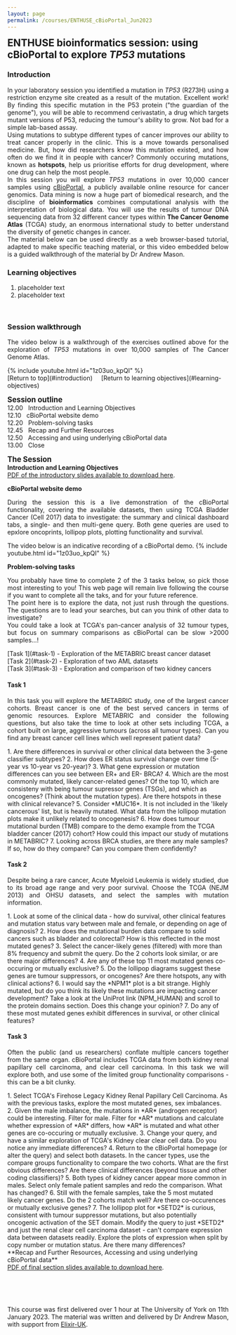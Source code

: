 ```yaml
---
layout: page
permalink: /courses/ENTHUSE_cBioPortal_Jun2023
---
```

<span style="font-size:1.6em;">**ENTHUSE bioinformatics session: using cBioPortal to explore *TP53* mutations**</span><br/>

### Introduction
<p align="justify">In your laboratory session you identified a mutation in <i>TP53</i> (R273H) using a restriction enzyme site created as a result of the mutation. Excellent work! By finding this specific mutation in the P53 protein ("the guardian of the genome"), you will be able to recommend cerivastatin, a drug which targets mutant versions of P53, reducing the tumour's ability to grow. Not bad for a simple lab-based assay.
<br/>
Using mutations to subtype different types of cancer improves our ability to treat cancer properly in the clinic. This is a move towards personalised medicine. But, how did researchers know this mutation existed, and how often do we find it in people with cancer? Commonly occuring mutations, known as <b>hotspots</b>, help us prioritise efforts for drug development, where one drug can help the most people.
<br/>
In this session you will explore <i>TP53</i> mutations in over 10,000 cancer samples using <a href="https://www.cbioportal.org/">cBioPortal</a>, a publicly available online resource for cancer genomics. Data mining is now a huge part of biomedical research, and the discipline of <b>bioinformatics</b> combines computational analysis with the interpretation of biological data. You will use the results of tumour DNA sequencing data from 32 different cancer types within <b>The Cancer Genome Atlas</b> (TCGA) study, an enormous international study to better understand the diversity of genetic changes in cancer.
<br/>
The material below can be used directly as a web browser-based tutorial, adapted to make specific teaching material, or this video embedded below is a guided walkthrough of the material by Dr Andrew Mason.</p>

### Learning objectives
1. placeholder text
2. placeholder text
<br/>






### Session walkthrough
<p align="justify">The video below is a walkthrough of the exercises outlined above for the exploration of <i>TP53</i> mutations in over 10,000 samples of The Cancer Genome Atlas.<br/></p>
{% include youtube.html id="1z03uo_kpQI" %}
<br/>
[Return to top](#introduction)&nbsp;&nbsp;&nbsp;&nbsp;&nbsp;[Return to learning objectives](#learning-objectives)
<br/>









<span style="font-size:1.2em;">**Session outline**</span><br/>
12.00&nbsp;&nbsp;&nbsp;Introduction and Learning Objectives<br/>
12.10&nbsp;&nbsp;&nbsp;cBioPortal website demo<br/>
12.20&nbsp;&nbsp;&nbsp;Problem-solving tasks<br/>
12.45&nbsp;&nbsp;&nbsp;Recap and Further Resources<br/>
12.50&nbsp;&nbsp;&nbsp;Accessing and using underlying cBioPortal data<br/>
13.00&nbsp;&nbsp;&nbsp;Close
<br/>

<span style="font-size:1.2em;">**The Session**</span><br/>
**Introduction and Learning Objectives**<br/>
<a href="/assets/files/2023-01-11_cBioPortal_01_Introduction-Learning-Objectives.pdf" download>PDF of the introductory slides available to download here</a>.

**cBioPortal website demo**<br/>
<p align="justify">During the session this is a live demonstration of the cBioPortal functionality, covering the available datasets, then using TCGA Bladder Cancer (Cell 2017) data to investigate: the summary and clinical dashboard tabs, a single- and then multi-gene query. Both gene queries are used to epxlore oncoprints, lollipop plots, plotting functionality and survival.<br/></p>
The video below is an indicative recording of a cBioPortal demo.
{% include youtube.html id="1z03uo_kpQI" %}
<br/>


**Problem-solving tasks**<br/>
<p align="justify">You probably have time to complete 2 of the 3 tasks below, so pick those most interesting to you! This web page will remain live following the course if you want to complete all the taks, and for your future reference.<br/>The point here is to explore the data, not just rush through the questions. The questions are to lead your searches, but can you think of other data to investigate?<br/>You could take a look at TCGA's pan-cancer analysis of 32 tumour types, but focus on summary comparisons as cBioPortal can be slow >2000 samples...!<br/></p>
[Task 1](#task-1) - Exploration of the METABRIC breast cancer dataset<br/>
[Task 2](#task-2) - Exploration of two AML datasets<br/>
[Task 3](#task-3) - Exploration and comparison of two kidney cancers<br/>

#### Task 1
<p align="justify">In this task you will explore the METABRIC study, one of the largest cancer cohorts. Breast cancer is one of the best served cancers in terms of genomic resources. Explore METABRIC and consider the following questions, but also take the time to look at other sets including TCGA, a cohort built on large, aggressive tumours (across all tumour types). Can you find any breast cancer cell lines which well represent patient data?<br/></p>
1. Are there differences in survival or other clinical data between the 3-gene classifier subtypes?
2. How does ER status survival change over time (5-year vs 10-year vs 20-year)?
3. What gene expression or mutation differences can you see between ER+ and ER- BRCA?
4. Which are the most commonly mutated, likely cancer-related genes? Of the top 10, which are consisteny with being tumour supressor genes (TSGs), and which as oncogenes? (Think about the mutation types). Are there hotspots in these with clinical relevance?
5. Consider *MUC16*. It is not included in the 'likely cancerous' list, but is heavily mutated. What data from the lollipop mutation plots make it unlikely related to oncogenesis?
6. How does tumour mutational burden (TMB) compare to the demo example from the TCGA bladder cancer (2017) cohort? How could this impact our study of mutations in METABRIC?
7. Looking across BRCA studies, are there any male samples? If so, how do they compare? Can you compare them confidently?

#### Task 2
<p align="justify">Despite being a rare cancer, Acute Myeloid Leukemia is widely studied, due to its broad age range and very poor survival. Choose the TCGA (NEJM 2013) and OHSU datasets, and select the samples with mutation information.<br/></p>
1. Look at some of the clinical data - how do survival, other clinical features and mutation status vary between male and female, or depending on age of diagnosis?
2. How does the mutational burden data compare to solid cancers such as bladder and colorectal? How is this reflected in the most mutated genes? 
3. Select the cancer-likely genes (filtered) with more than 8% frequency and submit the query. Do the 2 cohorts look similar, or are there major differences?
4. Are any of these top 11 most mutated genes co-occuring or mutually exclusive?
5. Do the lollipop diagrams suggest these genes are tumour suppressors, or oncogenes? Are there hotspots, any with clinical actions?
6. I would say the *NPM1* plot is a bit strange. Highly mutated, but do you think its likely these mutations are impacting cancer development? Take a look at the UniProt link (NPM_HUMAN) and scroll to the protein domains section. Does this change your opinion?
7. Do any of these most mutated genes exhibit differences in survival, or other clinical features?

#### Task 3
<p align="justify">Often the public (and us researchers) conflate multiple cancers together from the same organ. cBioPortal includes TCGA data from both kidney renal papillary cell carcinoma, and clear cell carcinoma. In this task we will explore both, and use some of the limited group functionality comparisons - this can be a bit clunky.<br/></p>
1. Select TCGA's Firehose Legacy Kidney Renal Papillary Cell Carcinoma. As with the previous tasks, explore the most mutated genes, sex imbalances.
2. Given the male imbalance, the mutations in *AR* (androgen receptor) could be interesting. Filter for male. Filter for *AR* mutations and calculate whether expression of *AR* differs, how *AR* is mutated and what other genes are co-occuring or mutually exclusive.
3. Change your query, and have a similar exploration of TCGA's Kidney clear clear cell data. Do you notice any immediate differences?
4. Return to the cBioPortal homepage (or alter the query) and select both datasets. In the cancer types, use the compare groups functionality to compare the two cohorts. What are the first obvious differences? Are there clinical differences (beyond tissue and other coding classifiers)?
5. Both types of kidney cancer appear more common in males. Select only female patient samples and redo the comparison. What has changed?
6. Still with the female samples, take the 5 most mutated likely cancer genes. Do the 2 cohorts match well? Are there co-occurences or mutually exclusive genes?
7. The lollipop plot for *SETD2* is curious, consistent with tumour suppressor mutations, but also potentially oncogenic activation of the SET domain. Modify the query to just *SETD2* and just the renal clear cell carcinoma dataset - can't compare expression data between datasets readily. Explore the plots of expression when split by copy number or mutation status. Are there many differences?

<br/>
**Recap and Further Resources, Accessing and using underlying cBioPortal data**<br/>
<a href="/assets/files/2023-01-11_cBioPortal_0304_LO-Recap_Resources_Downloads.pdf" download>PDF of final section slides available to download here</a>.
<br/><br/>

<br/><br/>
<p align="justify">This course was first delivered over 1 hour at The University of York on 11th January 2023. The material was written and delivered by Dr Andrew Mason, with support from <a href="https://elixiruknode.org/">Elixir-UK</a>.<br/></p>